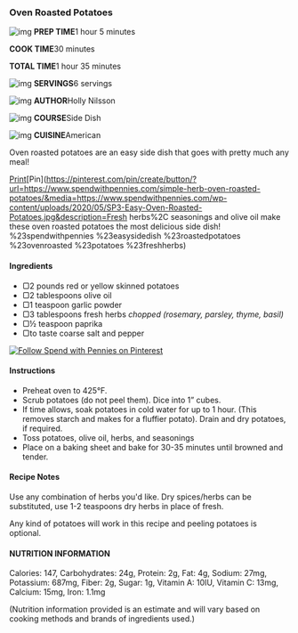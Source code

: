 

### Oven Roasted Potatoes

![img](https://www.spendwithpennies.com/wp-content/themes/spendwithpennies-2018/assets/icons/utility/clock.svg) **PREP TIME**1 hour 5 minutes

**COOK TIME**30 minutes

**TOTAL TIME**1 hour 35 minutes

![img](https://www.spendwithpennies.com/wp-content/themes/spendwithpennies-2018/assets/icons/utility/servings.svg) **SERVINGS**6 servings

![img](https://www.spendwithpennies.com/wp-content/themes/spendwithpennies-2018/assets/icons/utility/user.svg) **AUTHOR**Holly Nilsson

![img](https://www.spendwithpennies.com/wp-content/themes/spendwithpennies-2018/assets/icons/utility/course.svg) **COURSE**Side Dish

![img](https://www.spendwithpennies.com/wp-content/themes/spendwithpennies-2018/assets/icons/utility/cuisine.svg) **CUISINE**American

Oven roasted potatoes are an easy side dish that goes with pretty much any meal!

[ Print](https://www.spendwithpennies.com/wprm_print/recipe/135957)[Pin](https://pinterest.com/pin/create/button/?url=https://www.spendwithpennies.com/simple-herb-oven-roasted-potatoes/&media=https://www.spendwithpennies.com/wp-content/uploads/2020/05/SP3-Easy-Oven-Roasted-Potatoes.jpg&description=Fresh herbs%2C seasonings and olive oil make these oven roasted potatoes the most delicious side dish! %23spendwithpennies %23easysidedish %23roastedpotatoes %23ovenroasted %23potatoes %23freshherbs)

#### Ingredients

- ▢2 pounds red or yellow skinned potatoes
- ▢2 tablespoons olive oil
- ▢1 teaspoon garlic powder
- ▢3 tablespoons fresh herbs *chopped (rosemary, parsley, thyme, basil)*
- ▢½ teaspoon paprika
- ▢to taste coarse salt and pepper

[![Follow Spend with Pennies on Pinterest](https://www.spendwithpennies.com/wp-content/themes/spendwithpennies-2018/assets/images/swp-pinterest.png)](https://www.pinterest.com/spendpennies/)

#### Instructions

- Preheat oven to 425°F.
- Scrub potatoes (do not peel them). Dice into 1” cubes.
- If time allows, soak potatoes in cold water for up to 1 hour. (This removes starch and makes for a fluffier potato). Drain and dry potatoes, if required.
- Toss potatoes, olive oil, herbs, and seasonings
- Place on a baking sheet and bake for 30-35 minutes until browned and tender.

#### Recipe Notes

Use any combination of herbs you'd like. Dry spices/herbs can be substituted, use 1-2 teaspoons dry herbs in place of fresh.

Any kind of potatoes will work in this recipe and peeling potatoes is optional.

#### NUTRITION INFORMATION

Calories: 147, Carbohydrates: 24g, Protein: 2g, Fat: 4g, Sodium: 27mg, Potassium: 687mg, Fiber: 2g, Sugar: 1g, Vitamin A: 10IU, Vitamin C: 13mg, Calcium: 15mg, Iron: 1.1mg

(Nutrition information provided is an estimate and will vary based on cooking methods and brands of ingredients used.)
